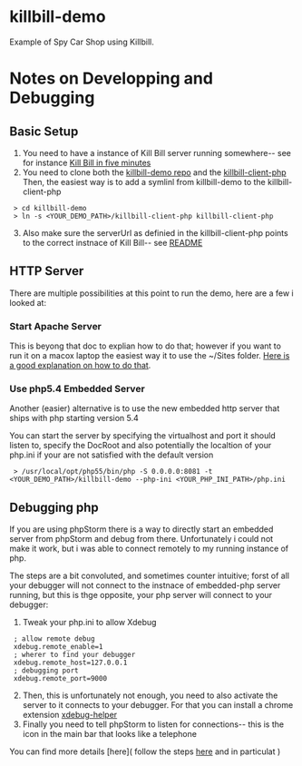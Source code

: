 killbill-demo
=============

Example of Spy Car Shop using Killbill.

# Notes on Developping and Debugging

## Basic Setup

1. You need to have a instance of Kill Bill server running somewhere-- see for instance [Kill Bill in five minutes](http://docs.kill-bill.org/userguide.html#five-minutes)
2. You need to clone both the [killbill-demo repo](git@github.com:killbill/killbill-demo.git) and the [killbill-client-php](git@github.com:killbill/killbill-client-php.git)  
Then, the easiest way is to add a symlinl from killbill-demo to the killbill-client-php
```  
 > cd killbill-demo  
 > ln -s <YOUR_DEMO_PATH>/killbill-client-php killbill-client-php
```

3. Also make sure the serverUrl as definied in the killbill-client-php points to the correct instnace of Kill Bill-- see [README](https://github.com/killbill/killbill-client-php)


## HTTP Server

There are multiple possibilities at this point to run the demo, here are a few i looked at:

### Start Apache Server

This is beyong that doc to explian how to do that; however if you want to run it on a macox laptop the easiest way it to use the 
~/Sites folder. [Here is a good explanation on how to do that](https://discussions.apple.com/docs/DOC-3083).


### Use php5.4 Embedded Server

Another (easier) alternative is to use the new embedded http server that ships with php starting version 5.4

You can start the server by specifying the virtualhost and port it should listen to, specify the DocRoot and also potentially the localtion of your php.ini if your are not satisfied with the default version

```
 > /usr/local/opt/php55/bin/php -S 0.0.0.0:8081 -t <YOUR_DEMO_PATH>/killbill-demo --php-ini <YOUR_PHP_INI_PATH>/php.ini 
```

## Debugging php

If you are using phpStorm there is a way to directly start an embedded server from phpStorm and debug from there. Unfortunately i could not make it work, but i was able to connect remotely to my running instance of php.

The steps are a bit convoluted, and sometimes counter intuitive; forst of all your debugger will not connect to the instnace of embedded-php server running, but this is thge opposite, your php server will connect to your debugger:

1. Tweak your php.ini to allow Xdebug
```
 ; allow remote debug
 xdebug.remote_enable=1
 ; wherer to find your debugger
 xdebug.remote_host=127.0.0.1
 ; debugging port
 xdebug.remote_port=9000
```
2. Then, this is unfortunately not enough, you need to also activate the server to it connects to your debugger. For that you can install a chrome extension [xdebug-helper](https://chrome.google.com/webstore/detail/xdebug-helper/eadndfjplgieldjbigjakmdgkmoaaaoc?hl=en)
3. Finally you need to tell phpStorm to listen for connections-- this is the icon in the main bar that looks like a telephone

You can find more details [here]( follow the steps [here](http://confluence.jetbrains.com/display/PhpStorm/Zero-configuration+Web+Application+Debugging+with+Xdebug+and+PhpStorm) and in particulat )
